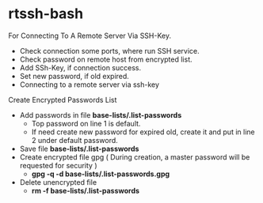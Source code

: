 # rtssh-bash

For Connecting To A Remote Server Via SSH-Key.

- Check connection some ports, where run SSH service.
- Check password on remote host from encrypted list.
- Add SSh-Key, if connection sucсess.
- Set new password, if old expired.
- Connecting to a remote server via ssh-key


Create Encrypted Passwords List

 - Add passwords in file **base-lists/.list-passwords**
   - Top password on line 1 is default.
   - If need create new password for expired old, create it and put in line 2 under default password.
 - Save file **base-lists/.list-passwords**
 - Create encrypted file gpg ( During creation, a master password will be requested for security )
   - **gpg -q -d  base-lists/.list-passwords.gpg**
 - Delete unencrypted file
   - **rm -f base-lists/.list-passwords**
